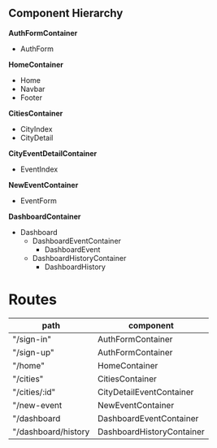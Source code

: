 ## Component Hierarchy

**AuthFormContainer**
 - AuthForm

**HomeContainer**
 - Home
 - Navbar
 - Footer

**CitiesContainer**
 - CityIndex
 - CityDetail

**CityEventDetailContainer**
 - EventIndex

**NewEventContainer**
 - EventForm

**DashboardContainer**
 - Dashboard
   + DashboardEventContainer
     * DashboardEvent
   + DashboardHistoryContainer
     * DashboardHistory

# Routes

| path                 | component                  |
| -------------------- | -------------------------- |
| "/sign-in"           | AuthFormContainer          |
| "/sign-up"           | AuthFormContainer          |
| "/home"              | HomeContainer              |
| "/cities"            | CitiesContainer            |
| "/cities/:id"        | CityDetailEventContainer   |
| "/new-event          | NewEventContainer          |
| "/dashboard          | DashboardEventContainer    |
| "/dashboard/history  | DashboardHistoryContainer  |

